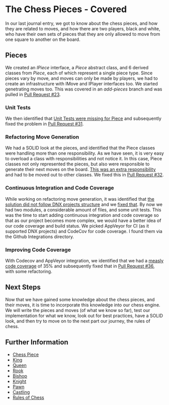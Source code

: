 # The Chess Pieces - Covered
In our last journal entry, we got to know about the chess pieces, and how they are related to moves, and
how there are two players, black and white, who have their own sets of pieces that they are only allowed
to move from one square to another on the board.

## Pieces
We created an *IPiece* interface, a *Piece* abstract class, and 6 derived classes from *Piece*, each of
which represent a single piece type. Since pieces vary by move, and moves can only be made by players,
we had to create an infrastructure with IMove and IPlayer interfaces too. We started genetrating moves
too. This was covered in an *add-pieces* branch and was pulled in
[Pull Request #23](https://github.com/kenshinthebattosai/CAESAR/pull/23).

### Unit Tests
We then identified that [Unit Tests were missing for Piece](https://github.com/kenshinthebattosai/CAESAR/issues/24)
and subsequently fixed the problem in [Pull Request #31](https://github.com/kenshinthebattosai/CAESAR/pull/31).

### Refactoring Move Generation
We had a SOLID look at the pieces, and identified that the Piece classes were handling more than one
responsibility. As we have seen, it is very easy to overload a class with responsibilities and not
notice it. In this case, Piece classes not only represented the pieces, but also were responsible to
generate their next moves on the board. [This was an extra responsibility](https://github.com/kenshinthebattosai/CAESAR/issues/25)
and had to be moved out to other classes. We fixed this in [Pull Request #32](https://github.com/kenshinthebattosai/CAESAR/issues/32).

### Continuous Integration and Code Coverage
While working on refactoring move generation, it was identified that
[the solution did not follow DNX projects structure](https://github.com/kenshinthebattosai/CAESAR/issues/26)
and we [fixed that](https://github.com/kenshinthebattosai/CAESAR/commit/7ddf6cec982b4e768d0006c9075e8c3ffe7e0d6a).
By now we had two modules, a considerable amount of files, and some unit tests. This was the time to
start adding continuous integration and code coverage so that as our project becomes more complex, we
would have a better idea of our code coverage and build status. We picked AppVeyor for CI (as it
supported DNX projects) and CodeCov for code coverage. I found them via the Github Integrations
directory.

### Improving Code Coverage
With Codecov and AppVeyor integration, we identified that we had a
[measly code coverage](https://github.com/kenshinthebattosai/CAESAR/issues/30) of 35% and subsequently
fixed that in [Pull Request #36](https://github.com/kenshinthebattosai/CAESAR/pull/36), with some
refactoring.


## Next Steps
Now that we have gained some knowledge about the chess pieces, and their moves, it is time to incorporate
this knowledge into our chess engine. We will write the pieces and moves (of what we know so far), test
our implementation for what we know, look out for best practices, have a SOLID look, and then try to move
on to the next part our journey, the rules of chess.

## Further Information
* [Chess Piece](https://en.wikipedia.org/wiki/Chess_piece)
* [King](https://en.wikipedia.org/wiki/King_(chess))
* [Queen](https://en.wikipedia.org/wiki/Queen_(chess))
* [Rook](https://en.wikipedia.org/wiki/Rook_(chess))
* [Bishop](https://en.wikipedia.org/wiki/Bishop_(chess))
* [Knight](https://en.wikipedia.org/wiki/Knight_(chess))
* [Pawn](https://en.wikipedia.org/wiki/Pawn_(chess))
* [Castling](https://en.wikipedia.org/wiki/Castling)
* [Rules of Chess](https://en.wikipedia.org/wiki/Rules_of_chess)
